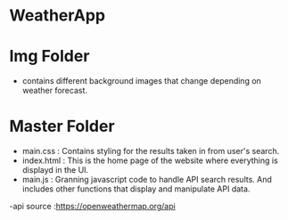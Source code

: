 # WeatherApp

# Img Folder
  - contains different background images that change depending on weather forecast.
    
# Master Folder
  - main.css                  : Contains styling for the results taken in from user's search.
  - index.html                : This is the home page of the website where everything is displayd in the UI.
  - main.js                   : Granning javascript code to handle API search results. And includes other functions that display and manipulate API data.
  
  -api source                 :https://openweathermap.org/api
